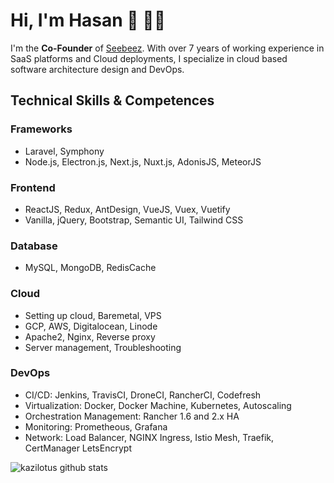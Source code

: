# Hi, I'm Hasan 👋 👨‍💻

I'm the <b>Co-Founder</b> of <a href="https://dashboard.seebeez.com" target="_blank">Seebeez</a>. With over 7 years of working experience in SaaS platforms and Cloud deployments, I specialize in cloud based software architecture design and DevOps. 

## Technical Skills & Competences

### Frameworks
- Laravel, Symphony
- Node.js, Electron.js, Next.js, Nuxt.js, AdonisJS, MeteorJS

### Frontend
- ReactJS, Redux, AntDesign, VueJS, Vuex, Vuetify
- Vanilla, jQuery, Bootstrap, Semantic UI, Tailwind CSS

### Database
- MySQL, MongoDB, RedisCache

### Cloud
- Setting up cloud, Baremetal, VPS
- GCP, AWS, Digitalocean, Linode
- Apache2, Nginx, Reverse proxy
- Server management, Troubleshooting

### DevOps
- CI/CD: Jenkins, TravisCI, DroneCI, RancherCI, Codefresh
- Virtualization: Docker, Docker Machine, Kubernetes, Autoscaling
- Orchestration Management: Rancher 1.6 and 2.x HA
- Monitoring: Prometheous, Grafana
- Network: Load Balancer, NGINX Ingress, Istio Mesh, Traefik, CertManager LetsEncrypt 

![kazilotus github stats](https://github-readme-stats.vercel.app/api?username=kazilotus&show_icons=true&hide_border=true)
